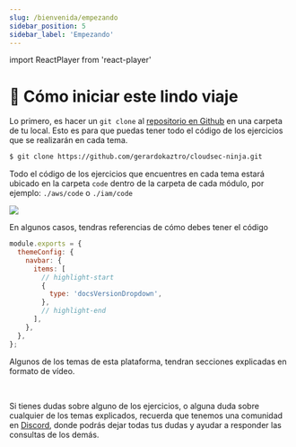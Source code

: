 ```yaml
---
slug: /bienvenida/empezando
sidebar_position: 5
sidebar_label: 'Empezando'
---
```

import ReactPlayer from 'react-player'

# 🏁 Cómo iniciar este lindo viaje

Lo primero, es hacer un `git clone` al [repositorio en Github](https://github.com/gerardokaztro/cloudsec-ninja) en una carpeta de tu local. Esto es para que puedas tener todo el código de los ejercicios que se realizarán en cada tema.

```bash
$ git clone https://github.com/gerardokaztro/cloudsec-ninja.git
```

Todo el código de los ejercicios que encuentres en cada tema estará ubicado en la carpeta `code` dentro de la carpeta de cada módulo, por ejemplo: `./aws/code` o `./iam/code`

<browser url="acloudsecurity.ninja">
  <img src={require('@site/docs/Bienvenida/img/logo_intro.png').default}/>
</browser>

En algunos casos, tendras referencias de cómo debes tener el código
```js title="docusaurus.config.js"
module.exports = {
  themeConfig: {
    navbar: {
      items: [
        // highlight-start
        {
          type: 'docsVersionDropdown',
        },
        // highlight-end
      ],
    },
  },
};
```

Algunos de los temas de esta plataforma, tendran secciones explicadas en formato de vídeo.

<ReactPlayer controls url='https://www.youtube.com/watch?v=B2FNRK3gZWE' /> <br/>

Si tienes dudas sobre alguno de los ejercicios, o alguna duda sobre cualquier de los temas explicados, recuerda que tenemos una comunidad en [Discord](https://discord.gg/cV7syyA5ae), donde podrás dejar todas tus dudas y ayudar a responder las consultas de los demás.